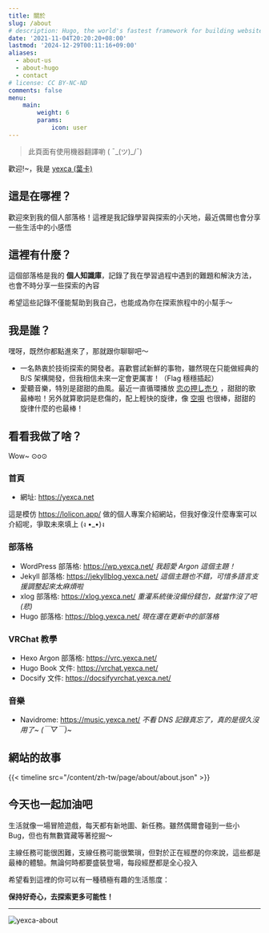```yaml
---
title: 關於
slug: /about
# description: Hugo, the world's fastest framework for building websites
date: '2021-11-04T20:20:20+08:00'
lastmod: '2024-12-29T00:11:16+09:00'
aliases:
  - about-us
  - about-hugo
  - contact
# license: CC BY-NC-ND
comments: false
menu:
    main: 
        weight: 6
        params:
            icon: user
---
```


> 此頁面有使用機器翻譯喲 ( ¯\_(ツ)_/¯)

歡迎!~，我是 [yexca (葉卡)](https://blog.yexca.net/zh-tw/)

## 這是在哪裡？

歡迎來到我的個人部落格！這裡是我記錄學習與探索的小天地，最近偶爾也會分享一些生活中的小感悟

## 這裡有什麼？

這個部落格是我的 **個人知識庫**，記錄了我在學習過程中遇到的難題和解決方法，也會不時分享一些探索的內容

希望這些記錄不僅能幫助到我自己，也能成為你在探索旅程中的小幫手～

## 我是誰？

嘿呀，既然你都點進來了，那就跟你聊聊吧～

* 一名熱衷於技術探索的開發者。喜歡嘗試新鮮的事物，雖然現在只能做經典的 B/S 架構開發，但我相信未來一定會更厲害！（Flag 穩穩插起）
* 愛聽音樂，特別是甜甜的曲風。最近一直循環播放 [恋の押し売り](https://music.youtube.com/watch?v=I_YfQj2IlmY&si=4KdzRSsvDGNpm7u-) ，甜甜的歌最棒啦！另外就算歌詞是悲傷的，配上輕快的旋律，像 [空唄](https://music.youtube.com/watch?v=BIL21F_HwgY&si=wjyZhahxAAabUwKD) 也很棒，甜甜的旋律什麼的也最棒！

## 看看我做了啥？

Wow~ ⊙o⊙

### 首頁

* 網址: <https://yexca.net>

這是模仿 <https://lolicon.app/> 做的個人專案介紹網站，但我好像沒什麼專案可以介紹呢，爭取未來填上 (ง •_•)ง

### 部落格

* WordPress 部落格: <https://wp.yexca.net/> *我超愛 Argon 這個主題！*
* Jekyll 部落格: <https://jekyllblog.yexca.net/> *這個主題也不錯，可惜多語言支援調整起來太麻煩啦*
* xlog 部落格: <https://xlog.yexca.net/> *重灌系統後沒備份錢包，就當作沒了吧 (悲)*
* Hugo 部落格: <https://blog.yexca.net/> *現在還在更新中的部落格*

### VRChat 教學

* Hexo Argon 部落格: <https://vrc.yexca.net/>
* Hugo Book 文件: <https://vrchat.yexca.net/>
* Docsify 文件: <https://docsifyvrchat.yexca.net/>  

### 音樂

* Navidrome: <https://music.yexca.net/> *不看 DNS 記錄真忘了，真的是很久沒用了~ (￣▽￣)~*

## 網站的故事  

{{< timeline src="/content/zh-tw/page/about/about.json" >}}

## 今天也一起加油吧

生活就像一場冒險遊戲，每天都有新地圖、新任務。雖然偶爾會碰到一些小 Bug，但也有無數寶藏等著挖掘～

主線任務可能很困難，支線任務可能很繁瑣，但對於正在經歷的你來說，這些都是最棒的體驗。無論何時都要盛裝登場，每段經歷都是全心投入

希望看到這裡的你可以有一種積極有趣的生活態度：

**保持好奇心，去探索更多可能性！**

---

![yexca-about](https://count.getloli.com/@yexca-about)
